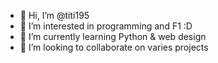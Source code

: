 - 👋 Hi, I’m @titi195
- 👀 I’m interested in programming and F1 :D
- 🌱 I’m currently learning Python & web design
- 💞️ I’m looking to collaborate on varies projects
